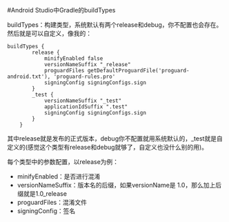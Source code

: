 #Android Studio中Gradle的buildTypes

buildTypes：构建类型，系统默认有两个release和debug，你不配置也会存在。然后就是可以自定义，像我的：

	buildTypes {
	        release {
	            minifyEnabled false
	            versionNameSuffix "_release"
	            proguardFiles getDefaultProguardFile('proguard-android.txt'), 'proguard-rules.pro'
	            signingConfig signingConfigs.sign
	        }
	        _test {
	            versionNameSuffix "_test"
	            applicationIdSuffix ".test"
	            signingConfig signingConfigs.sign
	        }
	    }

其中release就是发布的正式版本，debug你不配置就用系统默认的，_test就是自定义的(感觉这个类型有release和debug就够了，自定义也没什么别的用)。

每个类型中的参数配置，以release为例：

- minifyEnabled：是否进行混淆
- versionNameSuffix：版本名的后缀，如果versionName是 1.0，那么加上后缀就是1.0_release
- proguardFiles：混淆文件
- signingConfig：签名
